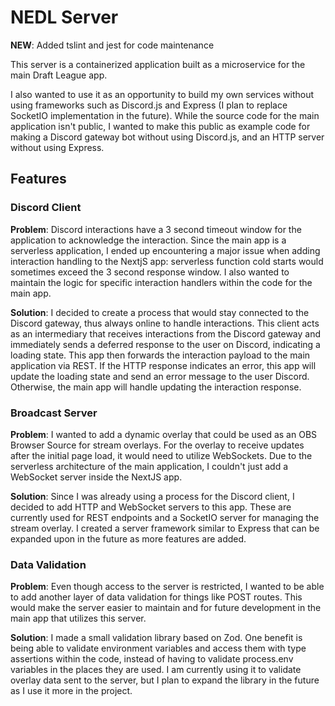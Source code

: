 # NEDL Server

**NEW**: Added tslint and jest for code maintenance

This server is a containerized application built as a microservice for the main Draft League app. 

I also wanted to use it as an opportunity to build my own services without using frameworks such as Discord.js and Express (I plan to replace SocketIO implementation in the future). While the source code for the main application isn't public, I wanted to make this public as example code for making a Discord gateway bot without using Discord.js, and an HTTP server without using Express.


## Features

### Discord Client

**Problem**: Discord interactions have a 3 second timeout window for the application to acknowledge the interaction. Since the main app is a serverless application, I ended up encountering a major issue when adding interaction handling to the NextjS app: serverless function cold starts would sometimes exceed the 3 second response window. I also wanted to maintain the logic for specific interaction handlers within the code for the main app.

**Solution**: I decided to create a process that would stay connected to the Discord gateway, thus always online to handle interactions. This client acts as an intermediary that receives interactions from the Discord gateway and immediately sends a deferred response to the user on Discord, indicating a loading state. This app then forwards the interaction payload to the main application via REST. If the HTTP response indicates an error, this app will update the loading state and send an error message to the user Discord. Otherwise, the main app will handle updating the interaction response.


### Broadcast Server

**Problem**: I wanted to add a dynamic overlay that could be used as an OBS Browser Source for stream overlays. For the overlay to receive updates after the initial page load, it would need to utilize WebSockets. Due to the serverless architecture of the main application, I couldn't just add a WebSocket server inside the NextJS app.

**Solution**: Since I was already using a process for the Discord client, I decided to add HTTP and WebSocket servers to this app. These are currently used for REST endpoints and a SocketIO server for managing the stream overlay. I created a server framework similar to Express that can be expanded upon in the future as more features are added.

### Data Validation

**Problem**: Even though access to the server is restricted, I wanted to be able to add another layer of data validation for things like POST routes. This would make the server easier to maintain and for future development in the main app that utilizes this server.

**Solution**: I made a small validation library based on Zod. One benefit is being able to validate environment variables and access them with type assertions within the code, instead of having to validate process.env variables in the places they are used. I am currently using it to validate overlay data sent to the server, but I plan to expand the library in the future as I use it more in the project.